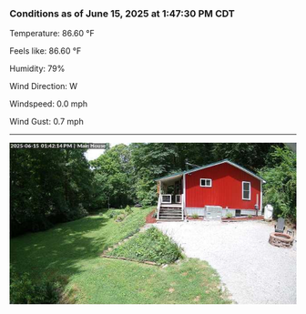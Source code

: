 ### Conditions as of June 15, 2025 at 1:47:30 PM CDT 

Temperature: 86.60 &deg;F

Feels like: 86.60 &deg;F

Humidity: 79%

Wind Direction: W

Windspeed: 0.0 mph

Wind Gust: 0.7 mph

---

<img src="./images/latest.jpeg"/>

